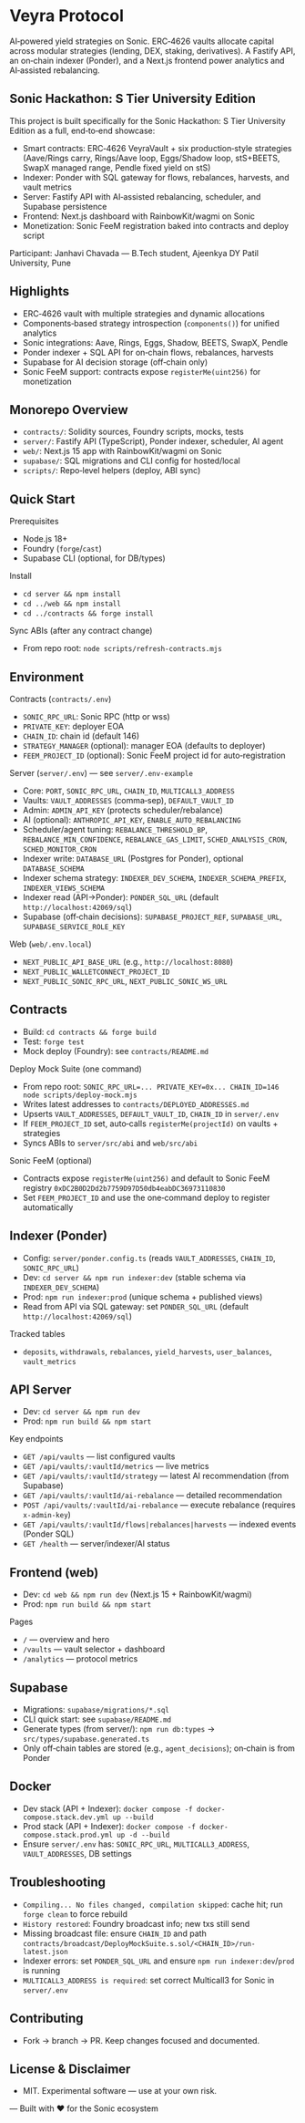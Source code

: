 # Veyra Protocol

AI‑powered yield strategies on Sonic. ERC‑4626 vaults allocate capital across modular strategies (lending, DEX, staking, derivatives). A Fastify API, an on‑chain indexer (Ponder), and a Next.js frontend power analytics and AI‑assisted rebalancing.

## Sonic Hackathon: S Tier University Edition

This project is built specifically for the Sonic Hackathon: S Tier University Edition as a full, end‑to‑end showcase:
- Smart contracts: ERC‑4626 VeyraVault + six production‑style strategies (Aave/Rings carry, Rings/Aave loop, Eggs/Shadow loop, stS+BEETS, SwapX managed range, Pendle fixed yield on stS)
- Indexer: Ponder with SQL gateway for flows, rebalances, harvests, and vault metrics
- Server: Fastify API with AI‑assisted rebalancing, scheduler, and Supabase persistence
- Frontend: Next.js dashboard with RainbowKit/wagmi on Sonic
- Monetization: Sonic FeeM registration baked into contracts and deploy script

Participant: Janhavi Chavada — B.Tech student, Ajeenkya DY Patil University, Pune

## Highlights
- ERC‑4626 vault with multiple strategies and dynamic allocations
- Components‑based strategy introspection (`components()`) for unified analytics
- Sonic integrations: Aave, Rings, Eggs, Shadow, BEETS, SwapX, Pendle
- Ponder indexer + SQL API for on‑chain flows, rebalances, harvests
- Supabase for AI decision storage (off‑chain only)
- Sonic FeeM support: contracts expose `registerMe(uint256)` for monetization

## Monorepo Overview
- `contracts/`: Solidity sources, Foundry scripts, mocks, tests
- `server/`: Fastify API (TypeScript), Ponder indexer, scheduler, AI agent
- `web/`: Next.js 15 app with RainbowKit/wagmi on Sonic
- `supabase/`: SQL migrations and CLI config for hosted/local
- `scripts/`: Repo‑level helpers (deploy, ABI sync)

## Quick Start

Prerequisites
- Node.js 18+
- Foundry (`forge`/`cast`)
- Supabase CLI (optional, for DB/types)

Install
- `cd server && npm install`
- `cd ../web && npm install`
- `cd ../contracts && forge install`

Sync ABIs (after any contract change)
- From repo root: `node scripts/refresh-contracts.mjs`

## Environment

Contracts (`contracts/.env`)
- `SONIC_RPC_URL`: Sonic RPC (http or wss)
- `PRIVATE_KEY`: deployer EOA
- `CHAIN_ID`: chain id (default 146)
- `STRATEGY_MANAGER` (optional): manager EOA (defaults to deployer)
- `FEEM_PROJECT_ID` (optional): Sonic FeeM project id for auto‑registration

Server (`server/.env`) — see `server/.env-example`
- Core: `PORT`, `SONIC_RPC_URL`, `CHAIN_ID`, `MULTICALL3_ADDRESS`
- Vaults: `VAULT_ADDRESSES` (comma‑sep), `DEFAULT_VAULT_ID`
- Admin: `ADMIN_API_KEY` (protects scheduler/rebalance)
- AI (optional): `ANTHROPIC_API_KEY`, `ENABLE_AUTO_REBALANCING`
- Scheduler/agent tuning: `REBALANCE_THRESHOLD_BP`, `REBALANCE_MIN_CONFIDENCE`, `REBALANCE_GAS_LIMIT`, `SCHED_ANALYSIS_CRON`, `SCHED_MONITOR_CRON`
- Indexer write: `DATABASE_URL` (Postgres for Ponder), optional `DATABASE_SCHEMA`
- Indexer schema strategy: `INDEXER_DEV_SCHEMA`, `INDEXER_SCHEMA_PREFIX`, `INDEXER_VIEWS_SCHEMA`
- Indexer read (API→Ponder): `PONDER_SQL_URL` (default `http://localhost:42069/sql`)
- Supabase (off‑chain decisions): `SUPABASE_PROJECT_REF`, `SUPABASE_URL`, `SUPABASE_SERVICE_ROLE_KEY`

Web (`web/.env.local`)
- `NEXT_PUBLIC_API_BASE_URL` (e.g., `http://localhost:8080`)
- `NEXT_PUBLIC_WALLETCONNECT_PROJECT_ID`
- `NEXT_PUBLIC_SONIC_RPC_URL`, `NEXT_PUBLIC_SONIC_WS_URL`

## Contracts

- Build: `cd contracts && forge build`
- Test: `forge test`
- Mock deploy (Foundry): see `contracts/README.md`

Deploy Mock Suite (one command)
- From repo root: `SONIC_RPC_URL=... PRIVATE_KEY=0x... CHAIN_ID=146 node scripts/deploy-mock.mjs`
- Writes latest addresses to `contracts/DEPLOYED_ADDRESSES.md`
- Upserts `VAULT_ADDRESSES`, `DEFAULT_VAULT_ID`, `CHAIN_ID` in `server/.env`
- If `FEEM_PROJECT_ID` set, auto‑calls `registerMe(projectId)` on vaults + strategies
- Syncs ABIs to `server/src/abi` and `web/src/abi`

Sonic FeeM (optional)
- Contracts expose `registerMe(uint256)` and default to Sonic FeeM registry `0xDC2B0D2Dd2b7759D97D50db4eabDC36973110830`
- Set `FEEM_PROJECT_ID` and use the one‑command deploy to register automatically

## Indexer (Ponder)

- Config: `server/ponder.config.ts` (reads `VAULT_ADDRESSES`, `CHAIN_ID`, `SONIC_RPC_URL`)
- Dev: `cd server && npm run indexer:dev` (stable schema via `INDEXER_DEV_SCHEMA`)
- Prod: `npm run indexer:prod` (unique schema + published views)
- Read from API via SQL gateway: set `PONDER_SQL_URL` (default `http://localhost:42069/sql`)

Tracked tables
- `deposits`, `withdrawals`, `rebalances`, `yield_harvests`, `user_balances`, `vault_metrics`

## API Server

- Dev: `cd server && npm run dev`
- Prod: `npm run build && npm start`

Key endpoints
- `GET /api/vaults` — list configured vaults
- `GET /api/vaults/:vaultId/metrics` — live metrics
- `GET /api/vaults/:vaultId/strategy` — latest AI recommendation (from Supabase)
- `GET /api/vaults/:vaultId/ai-rebalance` — detailed recommendation
- `POST /api/vaults/:vaultId/ai-rebalance` — execute rebalance (requires `x-admin-key`)
- `GET /api/vaults/:vaultId/flows|rebalances|harvests` — indexed events (Ponder SQL)
- `GET /health` — server/indexer/AI status

## Frontend (web)

- Dev: `cd web && npm run dev` (Next.js 15 + RainbowKit/wagmi)
- Prod: `npm run build && npm start`

Pages
- `/` — overview and hero
- `/vaults` — vault selector + dashboard
- `/analytics` — protocol metrics

## Supabase

- Migrations: `supabase/migrations/*.sql`
- CLI quick start: see `supabase/README.md`
- Generate types (from server/): `npm run db:types` → `src/types/supabase.generated.ts`
- Only off‑chain tables are stored (e.g., `agent_decisions`); on‑chain is from Ponder

## Docker

- Dev stack (API + Indexer): `docker compose -f docker-compose.stack.dev.yml up --build`
- Prod stack (API + Indexer): `docker compose -f docker-compose.stack.prod.yml up -d --build`
- Ensure `server/.env` has: `SONIC_RPC_URL`, `MULTICALL3_ADDRESS`, `VAULT_ADDRESSES`, DB settings

## Troubleshooting

- `Compiling... No files changed, compilation skipped`: cache hit; run `forge clean` to force rebuild
- `History restored`: Foundry broadcast info; new txs still send
- Missing broadcast file: ensure `CHAIN_ID` and path `contracts/broadcast/DeployMockSuite.s.sol/<CHAIN_ID>/run-latest.json`
- Indexer errors: set `PONDER_SQL_URL` and ensure `npm run indexer:dev`/`prod` is running
- `MULTICALL3_ADDRESS is required`: set correct Multicall3 for Sonic in `server/.env`

## Contributing

- Fork → branch → PR. Keep changes focused and documented.

## License & Disclaimer

- MIT. Experimental software — use at your own risk.

— Built with ❤️ for the Sonic ecosystem
